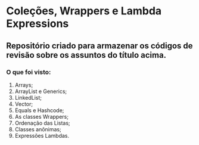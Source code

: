# Coleções, Wrappers e Lambda Expressions

## Repositório criado para armazenar os códigos de revisão sobre os assuntos do título acima.

### O que foi visto:

<ol>
  <li>Arrays;</li>
  <li>ArrayList e Generics;</li>
  <li>LinkedList;</li>
  <li>Vector;</li>
  <li>Equals e Hashcode;</li>
  <li>As classes Wrappers;</li>
  <li>Ordenação das Listas;</li>
  <li>Classes anônimas;</li>
  <li>Expressões Lambdas.</li>
</ol>

